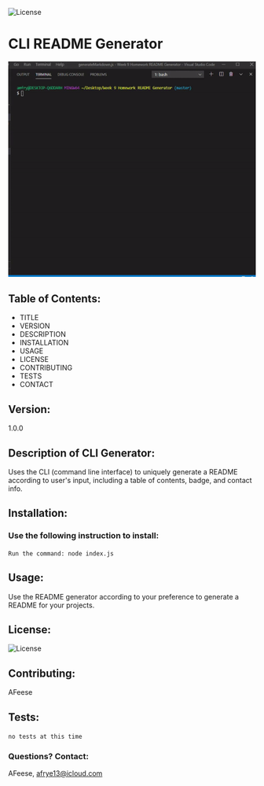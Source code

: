 
  ![License](https://img.shields.io/badge/License-MIT-blue.svg?style=plastic)

# CLI README Generator

![mdGIF](GifDemo.gif)

## Table of Contents:
* TITLE
* VERSION
* DESCRIPTION
* INSTALLATION
* USAGE
* LICENSE
* CONTRIBUTING
* TESTS
* CONTACT


## Version:
1.0.0



## Description of CLI Generator:
Uses the CLI (command line interface) to uniquely generate a README according to user's input, including a table of contents, badge, and contact info. 





## Installation: 
### Use the following instruction to install: 

```Run the command: node index.js```




## Usage: 
Use the README generator according to your preference to generate a README for your projects.




## License: 
![License](https://img.shields.io/badge/License-MIT-blue.svg?style=plastic)




## Contributing: 
AFeese





## Tests: 
```no tests at this time```




### Questions? Contact:
AFeese, afrye13@icloud.com

